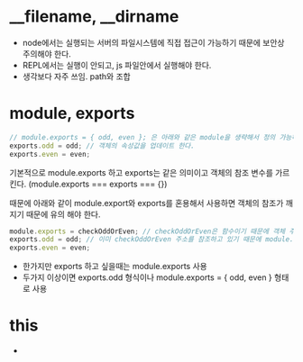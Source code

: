 # __filename, __dirname
- node에서는 실행되는 서버의 파일시스템에 직접 접근이 가능하기 때문에 보안상 주의해야 한다.
- REPL에서는 실행이 안되고, js 파일안에서 실행해야 한다.
- 생각보다 자주 쓰임. path와 조합

# module, exports

```javascript
// module.exports = { odd, even }; 은 아래와 같은 module을 생략해서 정의 가능하다. 같은 하나의 객체를 가르키는 문법이다.
exports.odd = odd; // 객체의 속성값을 업데이트 한다.
exports.even = even;
```

기본적으로 module.exports 하고 exports는 같은 의미이고 객체의 참조 변수를 가르킨다. (module.exports === exports === {})  

때문에 아래와 같이 module.export와 exports를 혼용해서 사용하면 객체의 참조가 깨지기 때문에 유의 해야 한다.
```javascript
module.exports = checkOddOrEven; // checkOddOrEven은 함수이기 때문에 객체 주소를 가지고 있다.
exports.odd = odd; // 이미 checkOddOrEven 주소를 참조하고 있기 때문에 module.exports와 expors.odd를 동시에 쓰면 참조가 깨진다.
exports.even = even;
```

- 한가지만 exports 하고 싶을때는 module.exports 사용
- 두가지 이상이면 exports.odd 형식이나 module.exports = { odd, even } 형태로 사용 

# this
- 